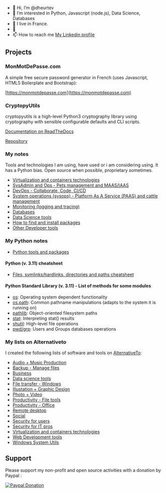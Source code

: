 - 👋 Hi, I’m @dheurtev
- 👀 I’m interested in Python, Javascript (node.js), Data Science, Databases
- 🌱 I live in France.
- 💞️ 
- 📫 How to reach me [My Linkedin profile](https://www.linkedin.com/in/david-heurtevent/)

## Projects ##

### MonMotDePasse.com ###
A simple free secure password generator in French (uses Javascript, HTML5 Boilerplate and Bootstrap): 

[https://monmotdepasse.com](https://monmotdepasse.com)

### CryptopyUtils ###
cryptopyutils is a high-level Python3 cryptography library using cryptography with sensible configurable defaults and CLI scripts.

[Documentation on ReadTheDocs](https://cryptopyutils.readthedocs.io/en/latest/)

[Repository](https://github.com/dheurtev/cryptopyutils)

### My notes ###
Tools and technologies I am using, have used or i am considering using. It has a Python bias. Open source when possible, proprietary sometimes.
- [Virtualization and containers technologies](./notes/virtualization-containers.md)
- [SysAdmin and Ops - Pets management and MAAS/IAAS](./notes/sysadmin.md)
- [DevOps - Collaborate, Code, CI/CD](./notes/devops.md)
- [System operations (sysops) - Platform As A Service (PAAS) and cattle management](./notes/sysops.md)
- [Monitoring (logging and tracing)](./notes/monitoring.md)
- [Databases](./notes/databases.md)
- [Data Science tools](./notes/data-science.md)
- [How to find and install packages](./notes/packages.md)
- [Other Developer tools](./notes/developer-tools.md)

### My Python notes ###

- [Python tools and packages](./notes/python/tools-packages.md)

#### Python (v. 3.11) cheatsheet ###
- [Files, symlinks/hardlinks, directories and paths cheatsheet](./notes/python/files-dirs-cheatsheet.md)

#### Python Standard Library (v. 3.11) - List of methods for some modules

- [os](./notes/python/os-methods.md): Operating system dependent functionality
- [os.path](./notes/python/os-path-methods.md): Common pathname manipulations (adapts to the system it is running on)
- [pathlib](./notes/python/pathlib-methods.md): Object-oriented filesystem paths
- [stat](./notes/python/stat-methods.md): Interpreting stat() results
- [shutil](./notes/python/shutil-methods.md): High-level file operations
- [pwd/grp](./notes/python/pwd-grp-methods.md): Users and Groups databases operations 

### My lists on Alternativeto ###

I created the following lists of software and tools on [AlternativeTo](https://alternativeto.net/):

- [Audio + Music Production](https://alternativeto.net/list/33644/audio-music-production/)
- [Backup - Manage files](https://alternativeto.net/list/33657/backup--manage-files/)
- [Business](https://alternativeto.net/list/33660/some-business-tools/)
- [Data science tools](https://alternativeto.net/list/33667/data-science-tools/)
- [File transfer - Windows](https://alternativeto.net/list/33662/file-transfer/)
- [Illustation + Graphic Design](https://alternativeto.net/list/33643/illustration--graphic-design/)
- [Photo + Video](https://alternativeto.net/list/33642/photo-video/)
- [Productivity - File tools](https://alternativeto.net/list/33654/productivity--file-tools/)
- [Productivity - Office](https://alternativeto.net/list/33656/productivity--office/)
- [Remote desktop](https://alternativeto.net/list/33663/remote-desktop/)
- [Social](https://alternativeto.net/list/33645/social-tools/)
- [Security for users](https://alternativeto.net/list/33646/security/)
- [Security for IT pros](https://alternativeto.net/list/33647/security-for-it-pros/)
- [Virtualization and containers technologies](https://alternativeto.net/list/33666/virtualization-and-containers-technologies/)
- [Web Development tools](https://alternativeto.net/list/33665/web-dev-tools/)
- [Windows System Utils](https://alternativeto.net/list/33658/windows-system-utils/)

## Support ##

Please support my non-profit and open source activities with a donation by Paypal :

[![Paypal Donation](https://www.paypalobjects.com/en_US/FR/i/btn/btn_donateCC_LG.gif)](https://www.paypal.com/donate?hosted_button_id=MU8N9KU6VLBME)

